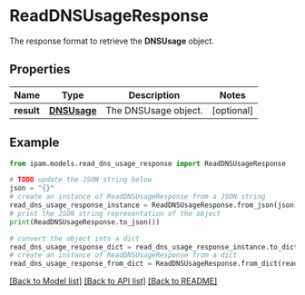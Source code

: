 # ReadDNSUsageResponse

The response format to retrieve the __DNSUsage__ object.

## Properties

Name | Type | Description | Notes
------------ | ------------- | ------------- | -------------
**result** | [**DNSUsage**](DNSUsage.md) | The DNSUsage object. | [optional] 

## Example

```python
from ipam.models.read_dns_usage_response import ReadDNSUsageResponse

# TODO update the JSON string below
json = "{}"
# create an instance of ReadDNSUsageResponse from a JSON string
read_dns_usage_response_instance = ReadDNSUsageResponse.from_json(json)
# print the JSON string representation of the object
print(ReadDNSUsageResponse.to_json())

# convert the object into a dict
read_dns_usage_response_dict = read_dns_usage_response_instance.to_dict()
# create an instance of ReadDNSUsageResponse from a dict
read_dns_usage_response_from_dict = ReadDNSUsageResponse.from_dict(read_dns_usage_response_dict)
```
[[Back to Model list]](../README.md#documentation-for-models) [[Back to API list]](../README.md#documentation-for-api-endpoints) [[Back to README]](../README.md)


